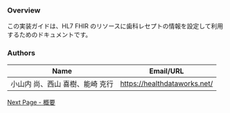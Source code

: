 ### Overview

この実装ガイドは、HL7 FHIR のリソースに歯科レセプトの情報を設定して利用するためのドキュメントです。  




### Authors

<table>
<thead>
<tr>
<th>Name</th>
<th>Email/URL</th>
</tr>
</thead>
<tbody>
<tr>
<td>小山内 尚、西山 喜樹、能崎 克行</td>
<td><a href="https://healthdataworks.net/" target="_new">https://healthdataworks.net/</a></td>
</tr>
</tbody>
</table>




[Next Page - 概要](summary.html)
